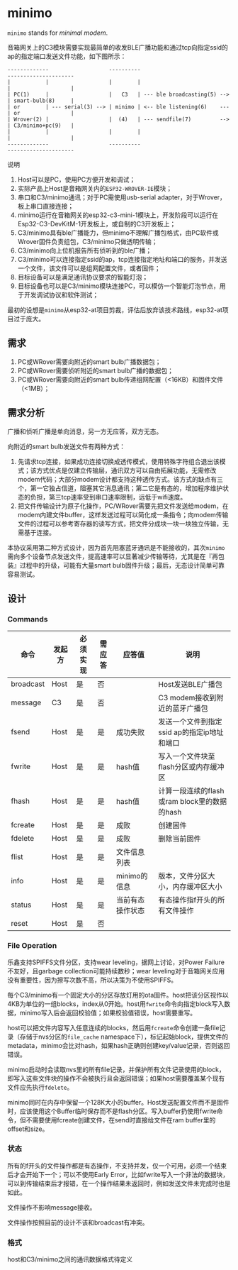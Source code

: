 # minimo

`minimo` stands for *minimal modem*.

音箱网关上的C3模块需要实现最简单的收发BLE广播功能和通过tcp向指定ssid的ap的指定端口发送文件功能，如下图所示：

```
-------------                   ----------                             ---------------------
|           |                   |        |                             |                   |
| PC(1)     |                   |   C3   | --- ble broadcasting(5) --> | smart-bulb(8)     |
| or        | --- serial(3) --> | minimo | <-- ble listening(6)    --- | or                |
| Wrover(2) |                   |  (4)   | --- sendfile(7)         --> | C3/minimo+pc(9)   |
|           |                   |        |                             |                   |
-------------                   ----------                             ---------------------
```

 说明

1. Host可以是PC，使用PC方便开发和调试；
2. 实际产品上Host是音箱网关内的`ESP32-WROVER-IE`模块；
3. 串口和C3/minimo通讯；对于PC需使用usb-serial adapter，对于Wrover，板上串口直接连接；
4. minimo运行在音箱网关的esp32-c3-mini-1模块上，开发阶段可以运行在Esp32-C3-DevKitM-1开发板上，或自制的C3开发板上；
5. C3/minimo具有ble广播能力，但minimo不理解广播包格式，由PC软件或Wrover固件负责组包，C3/minimo只做透明传输；
6. C3/minimo向上位机报告所有侦听到的ble广播；
7. C3/minimo可以连接指定ssid的ap，tcp连接指定地址和端口的服务，并发送一个文件，该文件可以是组网配置文件，或者固件；
8. 目标设备可以是满足通讯协议要求的智能灯泡；
9. 目标设备也可以是C3/minimo模块连接PC，可以模仿一个智能灯泡节点，用于开发调试协议和软件测试；



最初的设想是`minimo`从esp32-at项目剪裁，评估后放弃该技术路线，esp32-at项目过于庞大。



## 需求

1. PC或WRover需要向附近的smart bulb广播数据包；
2. PC或WRover需要侦听附近的smart bulb广播的数据包；
3. PC或WRover需要向附近的smart bulb传递组网配置（<16KB）和固件文件（<1MB）；



## 需求分析

广播和侦听广播是单向消息，另一方无应答，双方无态。

向附近的smart bulb发送文件有两种方式：

1. 先请求tcp连接，如果成功连接切换成透传模式，使用特殊字符组合退出该模式；该方式优点是仅建立传输层，通讯双方可以自由拓展功能，无需修改modem代码；大部分modem设计都支持这种透传方式。该方式的缺点有三个，第一它独占信道，阻塞其它消息通讯；第二它是有态的，增加程序维护状态的负担，第三tcp速率受到串口速率限制，远低于wifi速度。
2. 把文件传输设计为原子化操作，PC/WRover需要先把文件发送给modem，在modem内建文件buffer，这样发送过程可以简化成一条指令；向modem传输文件的过程可以参考寄存器的读写方式，把文件分成块一块一块独立传输，无需基于连接。

本协议采用第二种方式设计，因为首先阻塞蓝牙通讯是不能接收的，其次`minimo`需向多个设备节点发送文件，提高速率可以显著减少传输等待，尤其是在『再包装』过程中的升级，可能有大量smart bulb固件升级；最后，无态设计简单可靠容易测试。



## 设计

### Commands

| 命令      | 发起方 | 必须实现 | 需应答 | 应答值           | 说明                                         |
| --------- | ------ | -------- | ------ | ---------------- | -------------------------------------------- |
| broadcast | Host   | 是       | 否     |                  | Host发送BLE广播包                            |
| message   | C3     | 是       | 否     |                  | C3 modem接收到附近的蓝牙广播包               |
| fsend     | Host   | 是       | 是     | 成功失败         | 发送一个文件到指定ssid ap的指定ip地址和端口  |
| fwrite    | Host   | 是       | 是     | hash值           | 写入一个文件块至flash分区或内存缓冲区        |
| fhash     | Host   | 是       | 是     | hash值           | 计算一段连续的flash或ram block里的数据的hash |
| fcreate   | Host   | 是       | 是     | 成败             | 创建固件                                     |
| fdelete   | Host   | 是       | 是     | 成败             | 删除当前固件                                 |
| flist     | Host   | 是       | 是     | 文件信息列表     |                                              |
| info      | Host   | 是       | 是     | minimo的信息     | 版本，文件分区大小，内存缓冲区大小           |
| status    | Host   | 是       | 是     | 当前有态操作状态 | 有态操作指f开头的所有文件操作                |
| reset     | Host   | 是       | 否     |                  |                                              |



### File Operation

乐鑫支持SPIFFS文件分区，支持wear leveling，据网上讨论，对Power Failure不友好，且garbage collection可能持续数秒；wear leveling对于音箱网关应用没有重要性，因为擦写次数不高，所以决策为不使用SPIFFS。

每个C3/minimo有一个固定大小的分区存放灯用的ota固件。host把该分区视作以4KB为单位的一组blocks，index从0开始。host用`fwrite`命令向指定block写入数据，minimo写入后会返回校验值；如果校验值错误，host需要重写。

host可以把文件内容写入任意连续的blocks，然后用`fcreate`命令创建一条file记录（存储于nvs分区的`file_cache` namespace下），标记起始block，提供文件的metadata，minimo会比对hash，如果hash正确则创建key/value记录，否则返回错误。

minimo启动时会读取nvs里的所有file记录，并保护所有文件记录使用的block，即写入这些文件块的操作不会被执行且会返回错误；如果host需要覆盖某个现有文件应先执行`fdelete`。

minimo同时在内存中保留一个128K大小的buffer。Host发送配置文件而不是固件时，应该使用这个Buffer临时保存而不是flash分区。写入buffer扔使用fwrite命令，但不需要使用fcreate创建文件，在send时直接给文件在ram buffer里的offset和size。



### 状态

所有的f开头的文件操作都是有态操作，不支持并发，仅一个可用，必须一个结束后才会开始下一个；可以不使用Early Error，比如fwrite写入一个非法的数据块，可以到传输结束后才报错，在一个操作结果未返回时，例如发送文件未完成时也是如此。

文件操作不影响message接收。

文件操作按照目前的设计不该和broadcast有冲突。



### 格式

host和C3/minimo之间的通讯数据格式待定义





